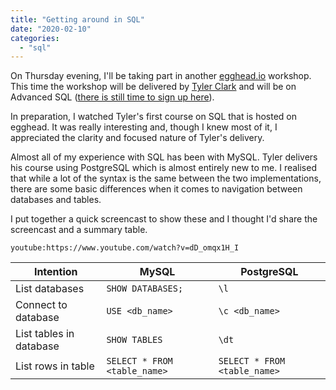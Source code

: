 ```yaml
---
title: "Getting around in SQL"
date: "2020-02-10"
categories: 
  - "sql"
---
```


On Thursday evening, I'll be taking part in another [egghead.io](egghead.io) workshop. This time the workshop will be delivered by [Tyler Clark](https://tylerclark.life/) and will be on Advanced SQL ([there is still time to sign up here](https://ti.to/egghead-live-online-events/advanced-sql-with-tyler-clark-2020-02-13/discount/early)).

In preparation, I watched Tyler's first course on SQL that is hosted on egghead. It was really interesting and, though I knew most of it, I appreciated the clarity and focused nature of Tyler's delivery.

Almost all of my experience with SQL has been with MySQL. Tyler delivers his course using PostgreSQL which is almost entirely new to me. I realised that while a lot of the syntax is the same between the two implementations, there are some basic differences when it comes to navigation between databases and tables.

I put together a quick screencast to show these and I thought I'd share the screencast and a summary table.

`youtube:https://www.youtube.com/watch?v=dD_omqx1H_I`

| Intention | MySQL | PostgreSQL |
| --- | --- | --- |
| List databases | `SHOW DATABASES;` | `\l` |
| Connect to database | `USE <db_name>` | `\c <db_name>` |
| List tables in database | `SHOW TABLES` | `\dt` |
| List rows in table | `SELECT * FROM <table_name>` | `SELECT * FROM <table_name>` |
